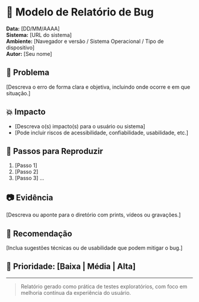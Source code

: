 # 🐞 Modelo de Relatório de Bug

**Data:** [DD/MM/AAAA]  
**Sistema:** [URL do sistema]  
**Ambiente:** [Navegador e versão / Sistema Operacional / Tipo de dispositivo]  
**Autor:** [Seu nome]

## 🎯 Problema

[Descreva o erro de forma clara e objetiva, incluindo onde ocorre e em que situação.]

## 💥 Impacto

- [Descreva o(s) impacto(s) para o usuário ou sistema]
- [Pode incluir riscos de acessibilidade, confiabilidade, usabilidade, etc.]

## 🧪 Passos para Reproduzir

1. [Passo 1]
2. [Passo 2]
3. [Passo 3]
...

## 📷 Evidência

[Descreva ou aponte para o diretório com prints, vídeos ou gravações.]

## 🔧 Recomendação

[Inclua sugestões técnicas ou de usabilidade que podem mitigar o bug.]

## 📌 Prioridade: [Baixa | Média | Alta]

---

> Relatório gerado como prática de testes exploratórios, com foco em melhoria contínua da experiência do usuário.
